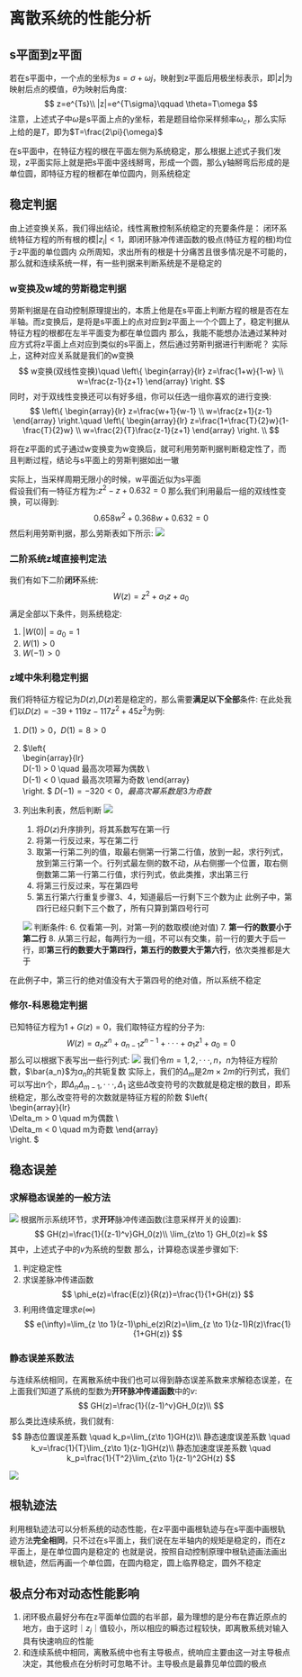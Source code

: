 # 离散系统的性能分析
## s平面到z平面
若在s平面中，一个点的坐标为$s=\sigma+\omega j$，映射到z平面后用极坐标表示，即$|z|$为映射后点的模值，$\theta$为映射后角度:
$$
z=e^{Ts}\\
|z|=e^{T\sigma}\qquad \theta=T\omega
$$
注意，上述式子中$\omega$是s平面上点的y坐标，若是题目给你采样频率$\omega_c$，那么实际上给的是$T$，即为$T=\frac{2\pi}{\omega}$

在s平面中，在特征方程的根在平面左侧为系统稳定，那么根据上述式子我们发现，z平面实际上就是把s平面中竖线掰弯，形成一个圆，那么y轴掰弯后形成的是单位圆，即特征方程的根都在单位圆内，则系统稳定
## 稳定判据
由上述变换关系，我们得出结论，线性离散控制系统稳定的充要条件是：
闭环系统特征方程的所有根的模$|z_i|<1$，即闭环脉冲传递函数的极点(特征方程的根)均位于z平面的单位圆内
众所周知，求出所有的根是十分痛苦且很多情况是不可能的，那么就和连续系统一样，有一些判据来判断系统是不是稳定的
### w变换及w域的劳斯稳定判据
劳斯判据是在自动控制原理提出的，本质上他是在s平面上判断方程的根是否在左半轴。而z变换后，是将是s平面上的点对应到z平面上一个个圆上了，稳定判据从特征方程的根都在左半平面变为都在单位圆内
那么，我能不能想办法通过某种对应方式将z平面上点对应到类似的s平面上，然后通过劳斯判据进行判断呢？
实际上，这种对应关系就是我们的w变换
$$
w变换(双线性变换)\quad
\left\{  
             \begin{array}{lr}  
            z=\frac{1+w}{1-w}   \\  
            w=\frac{z-1}{z+1}  
             \end{array}  
\right.  
$$
同时，对于双线性变换还可以有好多组，你可以任选一组你喜欢的进行变换:
$$
\left\{  
             \begin{array}{lr}  
            z=\frac{w+1}{w-1}   \\  
            w=\frac{z+1}{z-1}  
             \end{array}  
\right.\quad
\left\{  
             \begin{array}{lr}  
            z=\frac{1+\frac{T}{2}w}{1-\frac{T}{2}w}   \\  
            w=\frac{2}{T}\frac{z-1}{z+1}  
             \end{array}  
\right.
\\
$$

将在z平面的式子通过w变换变为w变换后，就可利用劳斯判据判断稳定性了，而且判断过程，结论与s平面上的劳斯判据如出一辙

实际上，当采样周期无限小的时候，w平面近似为s平面
<br>
假设我们有一特征方程为:$z^2-z+0.632=0$
那么我们利用最后一组的双线性变换，可以得到:
$$0.658w^2+0.368w+0.632=0$$
然后利用劳斯判据，那么劳斯表如下所示:
![](img/3_1.png)

### 二阶系统z域直接判定法
我们有如下二阶**闭环**系统:
$$
W(z)=z^2+a_1z+a_0
$$
满足全部以下条件，则系统稳定:
1. $|W(0)|=a_0=1$
2. $W(1)>0$
3. $W(-1)>0$

### z域中朱利稳定判据
我们将特征方程记为$D(z)$,$D(z)$若是稳定的，那么需要**满足以下全部**条件:
在此处我们以$D(z)=-39+119z-117z^2+45z^3$为例:
1. $D(1)>0$，$D(1)=8>0$
2. $\left\{  
             \begin{array}{lr}  
            D(-1) > 0 \quad 最高次项幂为偶数   \\  
            D(-1) < 0 \quad 最高次项幂为奇数
             \end{array}  
    \right.
    $
    $D(-1)=-320<0，最高次幂系数是3为奇数$
3. 列出朱利表，然后判断
   ![](img/3_2.jpg)
   1. 将$D(z)$升序排列，将其系数写在第一行
   2. 将第一行反过来，写在第二行
   3. 取第一行第二列的值，取最右侧第一行第二行值，放到一起，求行列式，放到第三行第一个。行列式最左侧的数不动，从右侧挪一个位置，取右侧倒数第二第一行第二行值，求行列式，依此类推，求出第三行
   4. 将第三行反过来，写在第四号
   5. 第五行第六行重复步骤3、4，知道最后一行剩下三个数为止
     此例子中，第四行已经只剩下三个数了，所有只算到第四号行可
   
   ![](img/3_3.jpg)
   判断条件:
   6. 仅看第一列，对第一列的数取模(绝对值)
   7. **第一行的数要小于第二行**
   8. 从第三行起，每两行为一组，不可以有交集，前一行的要大于后一行，即**第三行的数要大于第四行，第五行的数要大于第六行**，依次类推都是大于
   
在此例子中，第三行的绝对值没有大于第四号的绝对值，所以系统不稳定
### 修尔-科恩稳定判据
已知特征方程为$1+G(z)=0$，我们取特征方程的分子为:
$$W(z)=a_nz^n+a_{n-1}z^{n-1}+···+a_1z^1+a_0=0$$
那么可以根据下表写出一些行列式:
![](img/3_4.png)
我们令$m=1,2,···,n$，$n$为特征方程阶数，$\bar{a_n}$为$a_n$的共轭复数
实际上，我们的$\Delta_m$是$2m\times 2m$的行列式，我们可以写出n个，即$\Delta_n \Delta_{m-1},···,\Delta_1$
这些$\Delta$改变符号的次数就是稳定根的数目，即系统稳定，那么改变符号的次数就是特征方程的阶数
$\left\{  
             \begin{array}{lr}  
            \Delta_m > 0 \quad m为偶数   \\  
            \Delta_m < 0 \quad m为奇数
             \end{array}  
    \right.
    $
## 稳态误差
### 求解稳态误差的一般方法
![](img/4_1.png)
根据所示系统环节，求**开环**脉冲传递函数(注意采样开关的设置):
$$
GH(z)=\frac{1}{(z-1)^v}GH_0(z)\\
\lim_{z\to 1} GH_0(z)=k
$$
其中，上述式子中的$v$为系统的型数
那么，计算稳态误差步骤如下:
1. 判定稳定性
2. 求误差脉冲传递函数
   $$
    \phi_e(z)=\frac{E(z)}{R(z)}=\frac{1}{1+GH(z)}
   $$
3. 利用终值定理求$e(\infty)$
   $$
    e(\infty)=\lim_{z \to 1}(z-1)\phi_e(z)R(z)=\lim_{z \to 1}(z-1)R(z)\frac{1}{1+GH(z)}
   $$
### 静态误差系数法
与连续系统相同，在离散系统中我们也可以得到静态误差系数来求解稳态误差，在上面我们知道了系统的型数为**开环脉冲传递函数**中的$v$:
$$
GH(z)=\frac{1}{(z-1)^v}GH_0(z)\\
$$
那么类比连续系统，我们就有:
$$
静态位置误差系数 \quad k_p=\lim_{z\to 1}GH(z)\\
静态速度误差系数 \quad k_v=\frac{1}{T}\lim_{z\to 1}(z-1)GH(z)\\
静态加速度误差系数 \quad k_p=\frac{1}{T^2}\lim_{z\to 1}(z-1)^2GH(z)
$$

![](img/4_2.png)
## 根轨迹法
利用根轨迹法可以分析系统的动态性能，在z平面中画根轨迹与在s平面中画根轨迹方法**完全相同**，只不过在s平面上，我们说在左半轴内的规矩是稳定的，而在z平面上，是在单位圆内是稳定的
也就是说，按照自动控制原理中根轨迹画法画出根轨迹，然后再画一个单位圆，在圆内稳定，圆上临界稳定，圆外不稳定

## 极点分布对动态性能影响
1. 闭环极点最好分布在z平面单位圆的右半部，最为理想的是分布在靠近原点的地方，由于这时$｜z_j｜$值较小，所以相应的瞬态过程较快，即离散系统对输入具有快速响应的性能
2. 和连续系统中相同，离散系统中也有主导极点，统响应主要由这一对主导极点决定，其他极点在分析时可忽略不计。主导极点是最靠见单位圆的极点
